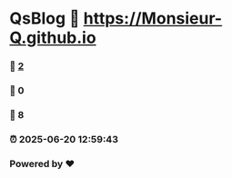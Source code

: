 # QsBlog :link: https://Monsieur-Q.github.io 
### :page_facing_up: [2](https://Monsieur-Q.github.io/tag.html) 
### :speech_balloon: 0 
### :hibiscus: 8 
### :alarm_clock: 2025-06-20 12:59:43 
### Powered by :heart: 
